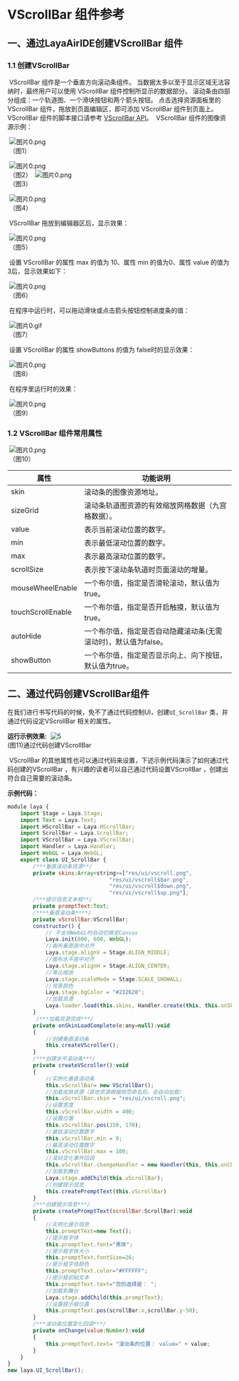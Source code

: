 # VScrollBar 组件参考



## 一、通过LayaAirIDE创建VScrollBar 组件

### 1.1 创建VScrollBar 

 

​        VScrollBar 组件是一个垂直方向滚动条组件。
​        当数据太多以至于显示区域无法容纳时，最终用户可以使用 VScrollBar 组件控制所显示的数据部分。
​        滚动条由四部分组成：一个轨道图、一个滑块按钮和两个箭头按钮。
​        点击选择资源面板里的 VScrollBar 组件，拖放到页面编辑区，即可添加 VScrollBar 组件到页面上。
​        VScrollBar 组件的脚本接口请参考 [VScrollBar API](https://layaair2.ldc2.layabox.com/api2/Chinese/index.html?version=2.9.0beta&type=2D&category=UI&class=laya.ui.VScrollBar)。
​        VScrollBar 组件的图像资源示例：

​        ![图片0.png](img/1.png)<br/>
​    （图1）

​        ![图片0.png](img/2.png)<br/>
​    （图2）
​        ![图片0.png](img/3.png)<br/>
​    （图3）

​        ![图片0.png](img/4.png)<br/>
​    （图4）

 

​        VScrollBar 拖放到编辑器区后，显示效果：

​        ![图片0.png](img/5.png)<br/>
​    （图5）

​        设置 VScrollBar 的属性 max 的值为 10、属性 min 的值为0、属性 value 的值为3后，显示效果如下：

​        ![图片0.png](img/6.png)<br/>
​    （图6）

​        在程序中运行时，可以拖动滑块或点击箭头按钮控制进度条的值：

​        ![图片0.gif](gif/1.gif)<br/>
​    （图7）

​        设置 VScrollBar 的属性 showButtons 的值为 false时的显示效果：

​        ![图片0.png](img/7.png)<br/>
​    （图8）

​        在程序里运行时的效果：

​        ![图片0.png](gif/1.gif)<br/>
​    （图9）

### 1.2 VScrollBar 组件常用属性

​        ![图片0.png](img/8.png)<br/>
​    （图10）

 

| **属性**            | **功能说明**                            |
| ----------------- | ----------------------------------- |
| skin              | 滚动条的图像资源地址。                         |
| sizeGrid          | 滚动条轨道图资源的有效缩放网格数据（九宫格数据）。           |
| value             | 表示当前滚动位置的数字。                        |
| min               | 表示最低滚动位置的数字。                        |
| max               | 表示最高滚动位置的数字。                        |
| scrollSize        | 表示按下滚动条轨道时页面滚动的增量。                  |
| mouseWheelEnable  | 一个布尔值，指定是否滑轮滚动，默认值为true。            |
| touchScrollEnable | 一个布尔值，指定是否开启触摸，默认值为true。            |
| autoHide          | 一个布尔值，指定是否自动隐藏滚动条(无需滚动时)，默认值为false。 |
| showButton        | 一个布尔值，指定是否显示向上、向下按钮，默认值为true。       |

 

 

##  二、通过代码创建VScrollBar组件 

​	在我们进行书写代码的时候，免不了通过代码控制UI，创建`UI_ScrollBar` 类，并通过代码设定VScrollBar 相关的属性。

**运行示例效果:**
​	![5](gif/3.gif)<br/>
​	(图11)通过代码创建VScrollBar 

​	VScrollBar 的其他属性也可以通过代码来设置，下述示例代码演示了如何通过代码创建的VScrollBar ，有兴趣的读者可以自己通过代码设置VScrollBar ，创建出符合自己需要的滚动条。

**示例代码：**

```javascript
module laya {
    import Stage = Laya.Stage;
    import Text = Laya.Text;
    import HScrollBar = Laya.HScrollBar;
    import ScrollBar = Laya.ScrollBar;
    import VScrollBar = Laya.VScrollBar;
    import Handler = Laya.Handler;
    import WebGL = Laya.WebGL;
    export class UI_ScrollBar {
        /***垂直滚动条资源**/
		private skins:Array<string>=["res/ui/vscroll.png", 
								"res/ui/vscroll$bar.png", 
								"res/ui/vscroll$down.png",
								"res/ui/vscroll$up.png"];
        /***提示信息文本框**/
        private promptText:Text;      	
		/****垂直滚动条****/
		private vScrollBar:VScrollBar;
        constructor() {
            // 不支持WebGL时自动切换至Canvas
            Laya.init(800, 600, WebGL);
            //画布垂直居中对齐
            Laya.stage.alignV = Stage.ALIGN_MIDDLE;
            //画布水平居中对齐
            Laya.stage.alignH = Stage.ALIGN_CENTER;
            //等比缩放
            Laya.stage.scaleMode = Stage.SCALE_SHOWALL;
            //背景颜色
            Laya.stage.bgColor = "#232628";
            //加载资源
            Laya.loader.load(this.skins, Handler.create(this, this.onSkinLoadComplete));
        }
         /***加载资源完成***/
        private onSkinLoadComplete(e:any=null):void
        {
            //创建垂直滚动条
			this.createVScroller();
        }
        /***创建水平滚动条***/
        private createVScroller():void 
        {
            //实例化垂直滚动条
            this.vScrollBar= new VScrollBar();
            //加载皮肤资源（其他资源根据规范命名后，会自动加载）
            this.vScrollBar.skin = "res/ui/vscroll.png";
            //设置宽度
            this.vScrollBar.width = 400;
            //设置位置
            this.vScrollBar.pos(150, 170);
            //最低滚动位置数字
            this.vScrollBar.min = 0;
            //最高滚动位置数字
            this.vScrollBar.max = 100;
            //滚动变化事件回调
            this.vScrollBar.changeHandler = new Handler(this, this.onChange);
            //加载到舞台
            Laya.stage.addChild(this.vScrollBar);
            //创建提示信息
            this.createPromptText(this.vScrollBar)
        }        
        /***创建提示信息***/
        private createPromptText(scrollBar:ScrollBar):void
        {
            //实例化提示信息
            this.promptText=new Text();
            //提示框字体
            this.promptText.font="黑体";
            //提示框字体大小
            this.promptText.fontSize=26;
            //提示框字体颜色
            this.promptText.color="#FFFFFF";
            //提示框初始文本
            this.promptText.text="您的选择是： ";
            //加载到舞台
            Laya.stage.addChild(this.promptText);
            //设置提示框位置
            this.promptText.pos(scrollBar.x,scrollBar.y-50);
        }
        /***滚动条位置变化回调***/
        private onChange(value:Number):void 
        {
            this.promptText.text= "滚动条的位置： value=" + value;
        }
    }
}
new laya.UI_ScrollBar();
```

